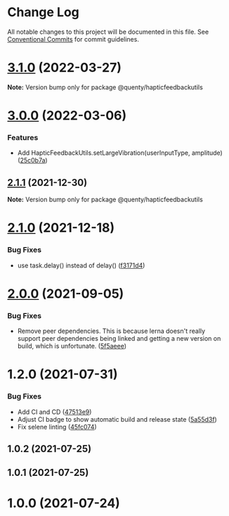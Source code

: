 # Change Log

All notable changes to this project will be documented in this file.
See [Conventional Commits](https://conventionalcommits.org) for commit guidelines.

# [3.1.0](https://github.com/Quenty/NevermoreEngine/compare/@quenty/hapticfeedbackutils@3.0.0...@quenty/hapticfeedbackutils@3.1.0) (2022-03-27)

**Note:** Version bump only for package @quenty/hapticfeedbackutils





# [3.0.0](https://github.com/Quenty/NevermoreEngine/compare/@quenty/hapticfeedbackutils@2.1.1...@quenty/hapticfeedbackutils@3.0.0) (2022-03-06)


### Features

* Add HapticFeedbackUtils.setLargeVibration(userInputType, amplitude) ([25c0b7a](https://github.com/Quenty/NevermoreEngine/commit/25c0b7a3d60db64362a7a151a9db729f7830bd16))





## [2.1.1](https://github.com/Quenty/NevermoreEngine/compare/@quenty/hapticfeedbackutils@2.1.0...@quenty/hapticfeedbackutils@2.1.1) (2021-12-30)

**Note:** Version bump only for package @quenty/hapticfeedbackutils





# [2.1.0](https://github.com/Quenty/NevermoreEngine/compare/@quenty/hapticfeedbackutils@2.0.0...@quenty/hapticfeedbackutils@2.1.0) (2021-12-18)


### Bug Fixes

* use task.delay() instead of delay() ([f3171d4](https://github.com/Quenty/NevermoreEngine/commit/f3171d409226dd38306818fa429136746ad4d213))





# [2.0.0](https://github.com/Quenty/NevermoreEngine/compare/@quenty/hapticfeedbackutils@1.2.0...@quenty/hapticfeedbackutils@2.0.0) (2021-09-05)


### Bug Fixes

* Remove peer dependencies. This is because lerna doesn't really support peer dependencies being linked and getting a new version on build, which is unfortunate. ([5f5aeee](https://github.com/Quenty/NevermoreEngine/commit/5f5aeeea8de9975435309e53679f0ef7064f9dd0))





# 1.2.0 (2021-07-31)


### Bug Fixes

* Add CI and CD ([47513e9](https://github.com/Quenty/NevermoreEngine/commit/47513e9b568162707534af132396dd8756947dd3))
* Adjust CI badge to show automatic build and release state ([5a55d3f](https://github.com/Quenty/NevermoreEngine/commit/5a55d3f19bf8d66a760d67da9b56ed47fab74656))
* Fix selene linting ([45fc074](https://github.com/Quenty/NevermoreEngine/commit/45fc07489ee59127ac6582689f19a0e87c1e5b5a))



## 1.0.2 (2021-07-25)



## 1.0.1 (2021-07-25)



# 1.0.0 (2021-07-24)
